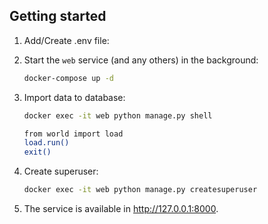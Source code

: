 ## Getting started

1. Add/Create .env file:

2. Start the `web` service (and any others) in the background:
    ```bash
    docker-compose up -d
    ```
   
3. Import data to database:
    ```bash
    docker exec -it web python manage.py shell
   
   from world import load
   load.run()
   exit()
    ```
   
4. Create superuser:
    ```bash
    docker exec -it web python manage.py createsuperuser
    ```
   
5. The service is available in <http://127.0.0.1:8000>.